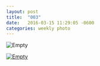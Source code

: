 ```yaml
---
layout: post
title:  "003"
date:   2016-03-15 11:29:05 -0600
categories: weekly photo
---
```


<img src="https://c2.staticflickr.com/2/1655/25023801803_638d856f9a_b.jpg" title="Empty">

<a href="https://www.flickr.com/photos/antirobot/25023801803/"><img src="https://c2.staticflickr.com/2/1655/25023801803_638d856f9a_b.jpg" title="Empty"></a>
